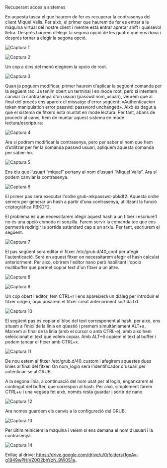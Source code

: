 Recuperant accés a sistemes
 

En aquesta tasca el que haurem de fer es recuperar la contrasenya del client Miquel Valls.
Per això, el primer que haurem de fer es entrar a la màquina virtual del nostre client i mentre està entrar apretar shift i qualsevol lletra. Després haurem d’elegir la segona opció de les  quatre que ens dona i després
tornar a elegir la segona opció.

![Captura 1](img./Captura1.png)

![Captura 2](img./Captura2.png)

Un cop a dins del menú elegirem la opcio de root.

![Captura 3](img./Captura3.png)

Quan ja poguem modificar, primer haurem d'aplicar la següent comanda per la següent rao:
Ja tenim obert un terminal i en mode root, però si intentem canviar la contrasenya d'un usuari (passwd nom_usuari), veurem que al final del procés ens apareix el missatge d'error següent: «Authenticacion token manipulation
error passwd: password unchanged». Això és degut a que el sistema de fitxers està muntat en mode lectura. Per tant, abans de procedir al canvi, hem de muntar aquest sistema en mode lectura/escriptura:


![Captura 4](img./Captura4.png)

Ara si podrem modificar la contrasenya, pero per saber el nom que hem d’utilitzar per fer la comanda passwd usuari, apliquem aquesta comanda per saber-ho.

![Captura 5](img./Captura5.png)

Ens diu que l’usuari “miquel” pertany al nom d’usuari “Miquel Valls”.
Ara sí podem canviar la contrasenya.

![Captura 6](img./Captura6.png)

El primer pas serà executar l'ordre grub-mkpasswd-pbkdf2. Aquesta ordre serveix per generar un hash a partir d'una contrasenya, utilitzant la funció criptogràfica PBKDF2.

El problema és que necessitarem afegir aquest hash a un fitxer i escriure'l no és una opció còmoda ni senzilla. Farem servir la comanda tee que ens permetrà redirigir la sortida estàndard cap a un arxiu. Per tant, 
escriurem el següent:

![Captura 7](img./Captura7.png)

El pas següent serà editar el fitxer /etc/grub.d/40_conf per afegir l'autenticació. Serà en aquest fitxer on necessitarem afegir el hash calculat anteriorment. Per això, obrirem l'editor nano però habilitant l'opció 
multibuffer que permet copiar text d'un fitxer a un altre.

![Captura 8](img./Captura8.png)

![Captura 9](img./Captura9.png)

Un cop obert l'editor, fem CTRL+r i ens apareixerà un diàleg per introduir el fitxer origen, aquí posarem el fitxer creat anteriorment sortida.txt.

![Captura 10](img./Captura10.png)

El següent pas és copiar el bloc del text corresponent al hash, per això, ens situem a l'inici de la línia en qüestió i premem simultàniament ALT+a. Marxem al final de la línia (amb el cursor o amb CTRL-e), amb això hem 
seleccionat el text que volem copiar. Amb ALT+6 copiem el text al buffer i podem tancar el fitxer amb CTRL+x.

![Captura 11](img./Captura11.png)

De nou estem al fitxer /etc/grub.d/40_custom i afegirem aquestes dues línies al final del fitxer. On nom_login serà l'identificador d'usuari per autenticar-se al GRUB.

A la segona línia, a continuació del nom usat per al login, enganxarem el contingut del buffer, que correspon al hash. Per això, simplement farem CTRL+u i una vegada fet això, només resta guardar i sortir de nano.

![Captura 12](img./Captura12.png)

Ara nomes guardem els canvis a la configuració del GRUB.

![Captura 13](img./Captura13.png)

Per últim reiniciem la màquina i veiem si ens demana el nom d’usuari i la contrasenya.

![Captura 14](img./Captura14.png)

Enllaç al drive: https://drive.google.com/drive/u/0/folders/1gxAv-g1949wPHjVZ0O2bhYzN_9W0S1a_
